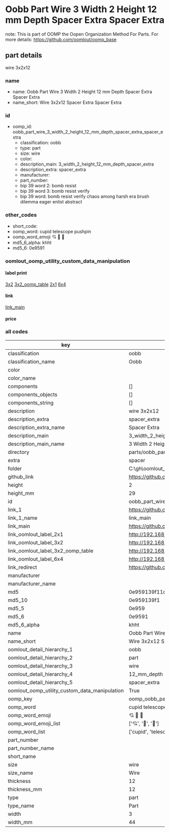# Oobb Part Wire 3 Width 2 Height 12 mm Depth Spacer Extra Spacer Extra  

note: This is part of OOMP the Oopen Organization Method For Parts. For more details: https://github.com/oomlout/oomp_base

##  part details
  



wire 3x2x12



### name
* name: Oobb Part Wire 3 Width 2 Height 12 mm Depth Spacer Extra Spacer Extra
* name_short: Wire 3x2x12 Spacer Extra Spacer Extra
### id
* oomp_id: oobb_part_wire_3_width_2_height_12_mm_depth_spacer_extra_spacer_extra
  * classification: oobb
  * type: part
  * size: wire
  * color: 
  * description_main: 3_width_2_height_12_mm_depth_spacer_extra
  * description_extra: spacer_extra
  * manufacturer: 
  * part_number: 
  * bip 39 word 2: bomb resist
  * bip 39 word 3: bomb resist verify
  * bip 39 word: bomb resist verify chaos among harsh era brush dilemma eager enlist abstract

### other_codes
* short_code: 
* oomp_word: cupid telescope pushpin
* oomp_word_emoji :cupid: :telescope: :pushpin:
* md5_6_alpha: khht
* md5_6: 0e9591






### oomlout_oomp_utility_custom_data_manipulation
#### label print
[3x2](http://192.168.1.245:1112/?label=oomp%20khht)
[3x2_oomp_table](http://192.168.1.108:1112/?label=oomp%20khht)
[2x1](http://192.168.1.242:1112/?label=oomp%20khht)
[6x4](http://192.168.1.55:1112/?label=oomp%20khht)    

#### link

[link_main](https://github.com/oomlout/oomlout_oobb_version_4_generated_parts/tree/main/navigation_oomp/oobb/part/wire/3_width_2_height_12_mm_depth_spacer_extra/spacer_extra/part)                              

#### price







### all codes 
| key | value |  
| --- | --- |  
| classification | oobb |  
| classification_name | Oobb |  
| color |  |  
| color_name |  |  
| components | [] |  
| components_objects | [] |  
| components_string | [] |  
| description | wire 3x2x12 |  
| description_extra | spacer_extra |  
| description_extra_name | Spacer Extra |  
| description_main | 3_width_2_height_12_mm_depth_spacer_extra |  
| description_main_name | 3 Width 2 Height 12 mm Depth Spacer Extra |  
| directory | parts/oobb_part_wire_3_width_2_height_12_mm_depth_spacer_extra_spacer_extra |  
| extra | spacer |  
| folder | C:\gh\oomlout_oobb_version_4_generated_parts\parts\oobb_part_wire_3_width_2_height_12_mm_depth_spacer_extra_spacer_extra |  
| github_link | https://github.com/oomlout/oomlout_oomp_part_src/tree/main/parts/oobb_part_wire_3_width_2_height_12_mm_depth_spacer_extra_spacer_extra |  
| height | 2 |  
| height_mm | 29 |  
| id | oobb_part_wire_3_width_2_height_12_mm_depth_spacer_extra_spacer_extra |  
| link_1 | https://github.com/oomlout/oomlout_oobb_version_4_generated_parts/tree/main/navigation_oomp/oobb/part/wire/3_width_2_height_12_mm_depth_spacer_extra/spacer_extra/part |  
| link_1_name | link_main |  
| link_main | https://github.com/oomlout/oomlout_oobb_version_4_generated_parts/tree/main/navigation_oomp/oobb/part/wire/3_width_2_height_12_mm_depth_spacer_extra/spacer_extra/part |  
| link_oomlout_label_2x1 | http://192.168.1.242:1112/?label=oomp%20khht |  
| link_oomlout_label_3x2 | http://192.168.1.245:1112/?label=oomp%20khht |  
| link_oomlout_label_3x2_oomp_table | http://192.168.1.108:1112/?label=oomp%20khht |  
| link_oomlout_label_6x4 | http://192.168.1.55:1112/?label=oomp%20khht |  
| link_redirect | https://github.com/oomlout/oomlout_oobb_version_4_generated_parts/tree/main/parts/oobb_wire_03_02_12_ex_spacer |  
| manufacturer |  |  
| manufacturer_name |  |  
| md5 | 0e959139f11d2989a503f265e56dd8c9 |  
| md5_10 | 0e959139f1 |  
| md5_5 | 0e959 |  
| md5_6 | 0e9591 |  
| md5_6_alpha | khht |  
| name | Oobb Part Wire 3 Width 2 Height 12 mm Depth Spacer Extra Spacer Extra |  
| name_short | Wire 3x2x12 Spacer Extra Spacer Extra |  
| oomlout_detail_hierarchy_1 | oobb |  
| oomlout_detail_hierarchy_2 | part |  
| oomlout_detail_hierarchy_3 | wire |  
| oomlout_detail_hierarchy_4 | 12_mm_depth |  
| oomlout_detail_hierarchy_5 | spacer_extra |  
| oomlout_oomp_utility_custom_data_manipulation | True |  
| oomp_key | oomp_oobb_part_wire_3_width_2_height_12_mm_depth_spacer_extra_spacer_extra |  
| oomp_word | cupid telescope pushpin |  
| oomp_word_emoji | :cupid: :telescope: :pushpin: |  
| oomp_word_emoji_list | [':cupid:', ':telescope:', ':pushpin:'] |  
| oomp_word_list | ['cupid', 'telescope', 'pushpin'] |  
| part_number |  |  
| part_number_name |  |  
| short_name |  |  
| size | wire |  
| size_name | Wire |  
| thickness | 12 |  
| thickness_mm | 12 |  
| type | part |  
| type_name | Part |  
| width | 3 |  
| width_mm | 44 |  

